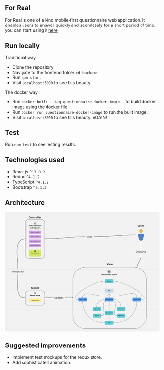 ## For Real

For Real is one of a kind mobile-first questionnaire web application. It enables users to answer quickly and seemlessly for a short period of time. you can start using it [here](https://th-crypto-report.vercel.app/)

## Run locally

Traditional way

- Clone the repository
- Navigate to the frontend folder `cd backend`
- Run `npm start`
- Visit `localhost:3000` to see this beauty

The docker way

- Run `docker build --tag questionnaire-docker-image .` to build docker image using the docker file.
- Run `docker run questionnaire-docker-image` to run the built image.
- Visit `localhost:3000` to see this beauty. AGAIN!

## Test

Run `npm test` to see testing results.

## Technologies used

- React.js `^17.0.2`
- Redux `^4.1.2`
- TypeScript `^4.1.2`
- Bootstrap `^5.1.3`

## Architecture

![arch](https://github.com/RowenaRavenclawWithExtraClaws/for-real/blob/main/src/assets/images/arch.png)

## Suggested improvements

- Implement test mockups for the redux store.
- Add sophisticated animation.
